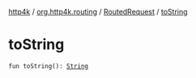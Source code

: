 [http4k](../../index.md) / [org.http4k.routing](../index.md) / [RoutedRequest](index.md) / [toString](./to-string.md)

# toString

`fun toString(): `[`String`](https://kotlinlang.org/api/latest/jvm/stdlib/kotlin/-string/index.html)